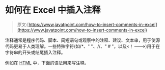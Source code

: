 # 如何在 Excel 中插入注释

> 原文:[https://www.javatpoint.com/how-to-insert-comments-in-excel](https://www.javatpoint.com/how-to-insert-comments-in-excel)

注释通常是程序代码、脚本、简短语句或观察中的注释、建议、文本串，用于使源代码更易于人类理解。一些特殊字符(如/*、" "、//、" # "，以及<！--->)用于在字符串的开头或结尾插入注释。

例如在 [HTML](https://www.javatpoint.com/html-tutorial) 中，下面的语法用来写注释。

<!-- Write HTML comment here -- >

#### 注意:注释语句不被编译器和解释器执行。

### 评论类型

有以下两种评论-

**1。单行注释**

单行注释允许您一次只写一行注释。

**2 .复线 comment**

多行注释允许您同时为多行编写注释。

### 插入注释的优势

插入注释的优势列表如下所示-

1.  注释有助于用户轻松理解代码。
2.  它指出了需要避免的潜在问题领域。
3.  注释是用一般的文字写的，这就是为什么与代码相比更容易阅读的原因。
4.  它帮助你在一个地方收集信息。
5.  注释更容易表达，比实际代码更精确。
6.  一般来说，注释比代码短。

### 插入注释的缺点

1.  注释需要更多的空间和内存，这就是性能缓慢的原因。
2.  添加评论需要更多时间。
3.  有时，注释会破坏文档。
4.  与代码本身相比，注释不太可靠。
5.  它鼓励糟糕的代码。
6.  添加评论可能是一个高风险。

### 在 Excel 中插入注释的方法

在 Excel 中插入注释的方法列表讨论如下-

### 在 Excel 中插入注释

在 Excel 文档中插入注释为解释公式、单元格和其他重要数据提供了一个很好的方法。[微软 Excel](https://www.javatpoint.com/excel-tutorial) 提供了在文档中插入注释最简单快捷的方法。

### 在 Excel 中插入注释的步骤

在 Excel 中插入注释有以下步骤-

#### 注意:使用以下步骤，您可以在 Excel XP/2003、Excel 2007、Excel 2010、Excel 2013、Excel 2016、Excel 2019 和 Office 365 中插入注释。

**第一步:**进入底部窗口的**搜索栏**，输入**微软 Excel** ，然后从键盘上按下**回车键**。或者可以**双击微软 Excel 图标**打开微软 Excel 文档。

**第二步:**点击**文件选项卡- >新建- >空白文件- >创建**打开**新空白文件**。点击**文件- >打开- >浏览文件位置- >打开**打开**一个已有的微软 Excel 文档**。

![How to insert comments in Excel](img/6ad5290333c209d5d51f2dacad38d2d5.png)

#### 注意:在我们的例子中，我们将打开一个新的微软 Excel 文档。

**第三步:**准备一个文档列表，在 Excel 中插入注释。

**第 4 步:**将光标放在文档中您希望注释出现的单元格上。(我们使用单元格 C2 显示评论)

**第五步:在选中的单元格上右键**，会出现一个小弹出窗口，里面有选项列表。点击**插入评论**选项，如下图所示。

![How to insert comments in Excel](img/93459444cf21d17db9bf1ce24ff898ae.png)

**第六步:**屏幕上出现一个**小插评论**弹出。写下您想添加到文档中的任何注释。

![How to insert comments in Excel](img/19e3a4af1841331071576138b913c368.png)

**第七步:**从键盘按下**回车键**或在评论框外点击。现在，您可以看到注释被插入到您想要的单元格中。

![How to insert comments in Excel](img/335cf31d368e5f79c8d56807f9f6412b.png)

### 方法 2:使用“审阅”选项卡插入注释

**插入评论的步骤**

下面讨论了在 Excel 文档中插入注释的步骤列表-

**第一步:**双击桌面或任务栏中的微软 Excel 图标，打开微软 Excel 文档**。**

**第二步:**点击**文件- >新建- >空白文档- >创建**打开新的 Excel 文档。要打开一个现有文档，点击**文件- >打开- >浏览文件位置- >打开按钮**。

![How to insert comments in Excel](img/de167de22d1a6a74bb623a8b8fbf90a6.png)

#### 注意:在我们的例子中，我们使用一个现有的微软 Excel 文档。

**第三步:**点击想要插入评论的单元格。之后，点击功能区的**评论选项卡**，然后点击**评论区**的**新评论**选项。

![How to insert comments in Excel](img/77575385ff2f0bc3f09c62e146dd6fff.png)

**第四步:**屏幕上会出现一个**小插入注释对话框**，插入注释后，在文档中的任意位置按下。

![How to insert comments in Excel](img/d20be0949fa4e1abd58c43ca23a9da5c.png)

**第五步:**你可以看到你插入的评论会出现在你想要的单元格中。请看下面给出的截图。

![How to insert comments in Excel](img/25c031560e949292b0640f67f3753467.png)

### 在 Excel 中显示/隐藏注释

Microsoft Excel 还允许您使用功能区中的“全部显示”按钮来显示/隐藏 Excel 文档中的注释。

#### 注意:默认情况下，Excel 是用来隐藏注释的。

**在 Excel 中显示/隐藏注释的步骤**

按照下面给出的步骤在 Excel 文档中显示/隐藏注释-

**步骤 1:** 打开要显示/隐藏注释的新的或现有的 Microsoft Excel 文档。

**第二步:右键单击任意单元格上的**。一个选项列表将出现在屏幕上，点击**显示或隐藏评论选项。或者**点击功能区的**评论**选项卡，然后点击**评论组**下的**显示所有评论选项**，在 Excel 文档中显示或隐藏和隐藏或显示评论。

![How to insert comments in Excel](img/cbbb3602eeb31c2148bca97cdfc6a8bd.png)

### 在 Excel 中编辑注释

在 Microsoft Excel 文档中插入注释后，还可以根据需要对插入的注释进行更改(编辑)。

要编辑插入的注释，请遵循下面给出的步骤列表-

**第一步:**打开**一个现有的微软 Excel** 文档，编辑文档中的注释。

**第二步:在选中的单据上右键**。屏幕上将出现一个选项列表。点击**退出编辑文本选项，**或者您也可以将鼠标指针放在所选评论上来编辑评论，如下图所示。

![How to insert comments in Excel](img/9231f45f87cffed4ad98cd01e40de877.png)

**第三步:**删除之前的注释，添加想要插入的注释，然后点击文档中的任意位置。

![How to insert comments in Excel](img/101a6c24e10347dae1b423b7b28ba2f2.png)

现在，您可以看到您想要的内容被编辑到微软 Excel 文档中。

### 在 Excel 中删除注释

在 Microsoft Excel 文档中添加注释后，您也可以根据文档的要求将其删除。按照下面给出的最简单的步骤删除微软 Excel 文档中的注释-

**步骤 1:** 打开要删除注释的现有 Microsoft Excel 文档。

#### 注意:单击文件->打开选项->浏览现有文件位置->单击打开按钮打开现有的 Microsoft Excel 文档。

**第二步:**点击要从 Excel 文档中删除的注释。

**第三步:**转到功能区的**审核选项卡**。在**评论区**下，点击**删除按钮**。

**第四步:**完成上述步骤后，可以看到插入的注释从微软 Excel 文档中删除。

### Excel 文档中注释的格式

微软 Excel 自动使用电脑上的*字号为 9 的 **Tahoma 样式字体**和苹果电脑上的*字号为 10 的*在文档中插入注释。您还可以根据您对 Windows 和 Mac 的要求更改默认注释格式。*

**格式化注释的步骤**

格式化注释的步骤列表如下-

**步骤 1:** 打开新的或现有的微软 Excel 文档。

**步骤 2:** 选择要更改格式的注释，例如(更改颜色、样式、字体大小等)

**第三步:在选中的评论上右键**，屏幕上会出现一个选项列表。点击**格式评论**选项。请看下面给出的截图。

![How to insert comments in Excel](img/cefb4542e63e0158efc2494ca0e3344a.png)

**第四步:屏幕上会出现一个格式注释对话框**，在该对话框中执行以下操作-

1.  在“字体”部分选择要应用的字体。
2.  在“字体样式”部分选择字体样式。
3.  在大小部分选择大小。
4.  使用颜色部分下的下拉菜单选择颜色。
5.  在预览部分，您可以看到评论的预览。

对预览感到满意后，单击“格式注释”对话框底部的“确定”按钮。

![How to insert comments in Excel](img/082c77131a62e04d23ad39bcfe00d4d7.png)

#### 注意:在我们的例子中，我们改变了前面给出的注释的字体、字体样式和大小。

现在下面的截图显示，根据您的要求，注释是格式。

* * *
